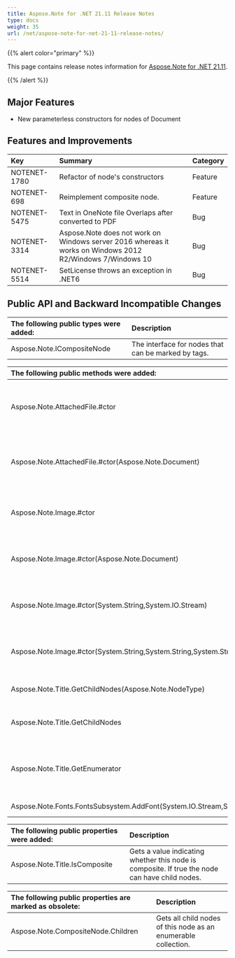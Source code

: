 ```yaml
---
title: Aspose.Note for .NET 21.11 Release Notes
type: docs
weight: 35
url: /net/aspose-note-for-net-21-11-release-notes/
---
```


{{% alert color="primary" %}} 

This page contains release notes information for [Aspose.Note for .NET 21.11](https://downloads.aspose.com/note/net/new-releases/aspose.note-for-.net-21.11/).

{{% /alert %}} 
## **Major Features**
- New parameterless constructors for nodes of Document

## **Features and Improvements**

|**Key**|**Summary**|**Category**|
| :- | :- | :- |
|NOTENET-1780|Refactor of node's constructors|Feature|
|NOTENET-698|Reimplement composite node.|Feature|
|NOTENET-5475|Text in OneNote file Overlaps after converted to PDF|Bug|
|NOTENET-3314|Aspose.Note does not work on Windows server 2016 whereas it works on Windows 2012 R2/Windows 7/Windows 10|Bug|
|NOTENET-5514|SetLicense throws an exception in .NET6|Bug|

## **Public API and Backward Incompatible Changes**

|**The following public types were added:**|**Description**|
| :- | :- |
|Aspose.Note.ICompositeNode<T>|The interface for nodes that can be marked by tags.|

|**The following public methods were added:**|**Description**|
| :- | :- |
|Aspose.Note.AttachedFile.#ctor|Initializes a new instance of the AttachedFile class.|
|Aspose.Note.AttachedFile.#ctor(Aspose.Note.Document)|Initializes a new instance of the AttachedFile class.|
|Aspose.Note.Image.#ctor|Initializes a new instance of the Image class.|
|Aspose.Note.Image.#ctor(Aspose.Note.Document)|Initializes a new instance of the Image class.|
|Aspose.Note.Image.#ctor(System.String,System.IO.Stream)|Initializes a new instance of the Image class.|
|Aspose.Note.Image.#ctor(System.String,System.String,System.String)|Initializes a new instance of the Image class.|
|Aspose.Note.Title.GetChildNodes(Aspose.Note.NodeType)|Get all child nodes by node type.|
|Aspose.Note.Title.GetChildNodes<T>|Get all child nodes by the node type.|
|Aspose.Note.Title.GetEnumerator|Returns an enumerator that iterates through child nodes of the Title.|
|Aspose.Note.Fonts.FontsSubsystem.AddFont(System.IO.Stream,System.String)|Adds the font.|

|**The following public properties were added:**|**Description**|
| :- | :- |
|Aspose.Note.Title.IsComposite|Gets a value indicating whether this node is composite. If true the node can have child nodes.|

|**The following public properties are marked as obsolete:**|**Description**|
| :- | :- |
|Aspose.Note.CompositeNode<T>.Children|Gets all child nodes of this node as an enumerable collection.|

